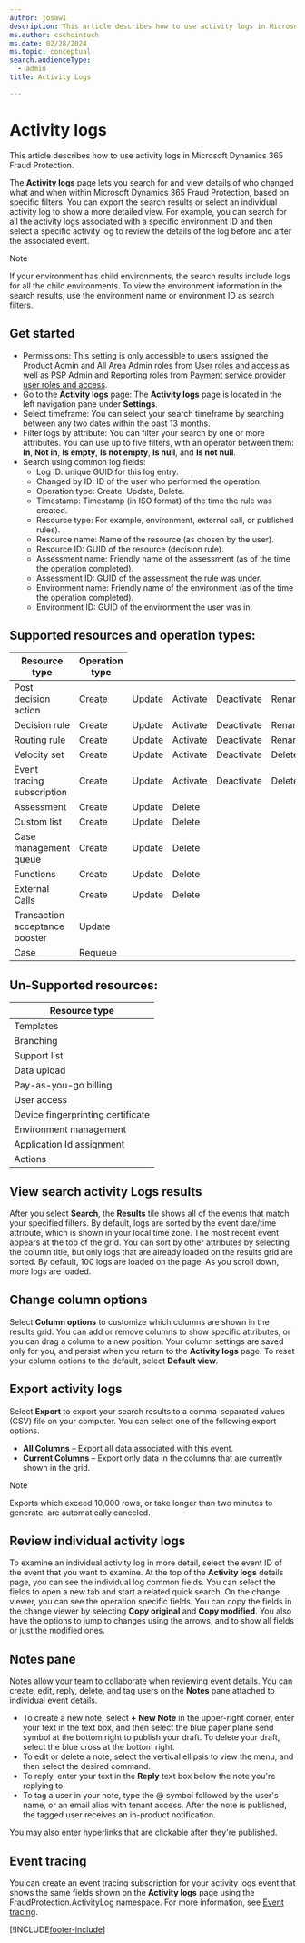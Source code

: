 ```yaml
---
author: josaw1
description: This article describes how to use activity logs in Microsoft Dynamics 365 Fraud Protection.
ms.author: cschointuch
ms.date: 02/28/2024
ms.topic: conceptual
search.audienceType:
  - admin
title: Activity Logs

---
```


# Activity logs

This article describes how to use activity logs in Microsoft Dynamics 365 Fraud Protection.

The **Activity logs** page lets you search for and view details of who changed what and when within Microsoft Dynamics 365 Fraud Protection, based on specific filters. You can export the search results or select an individual activity log to show a more detailed view. For example, you can search for all the activity logs associated with a specific environment ID and then select a specific activity log to review the details of the log before and after the associated event.

> [!NOTE]
> If your environment has child environments, the search results include logs for all the child environments. To view the environment information in the search results, use the environment name or environment ID as search filters.

## Get started

- Permissions: This setting is only accessible to users assigned the Product Admin and All Area Admin roles from [User roles and access](user-roles-access.md) as well as PSP Admin and Reporting roles from [Payment service provider user roles and access](psp-user-roles.md).
- Go to the **Activity logs** page: The **Activity logs** page is located in the left navigation pane under **Settings**.
- Select timeframe: You can select your search timeframe by searching between any two dates within the past 13 months.
- Filter logs by attribute: You can filter your search by one or more attributes. You can use up to five filters, with an operator between them: **In**, **Not in**, **Is empty**, **Is not empty**, **Is null**, and **Is not null**.
- Search using common log fields:
    - Log ID: unique GUID for this log entry​.
    - Changed by ID: ID of the user who performed the operation.
    - Operation type: Create, Update, Delete​.
    - Timestamp: Timestamp (in ISO format) of the time the rule was created.
    - Resource type: For example, environment, external call, or published rules)​.
    - Resource name: Name of the resource (as chosen by the user).
    - Resource ID: GUID of the resource (decision rule).
    - Assessment name: Friendly name of the assessment (as of the time the operation completed).
    - Assessment ID: GUID of the assessment the rule was under.
    - Environment name: Friendly name of the environment (as of the time the operation completed).
    - Environment ID: GUID of the environment the user was in.

## Supported resources and operation types:

<table>
    <thead>
        <tr>
          <th>Resource type</th>
          <th>Operation type</th>
        </tr>
    </thead>
    <tbody>
        <tr>
<td>Post decision action</td>
            <td>Create</td>
            <td>Update</td>
            <td>Activate</td>
           <td>Deactivate</td>
            <td>Rename</td>
          <td>Reorder</td>
            <td>Delete</td>
        </tr>
        <tr>
          <td>Decision rule</td>
            <td>Create</td>
            <td>Update</td>
            <td>Activate</td>
           <td>Deactivate</td>
            <td>Rename</td>
          <td>Reorder</td>
            <td>Delete</td>
        </tr>
        <tr>
            <td>Routing rule</td>
            <td>Create</td>
            <td>Update</td>
            <td>Activate</td>
           <td>Deactivate</td>
            <td>Rename</td>
          <td>Reorder</td>
            <td>Delete</td>
           </tr>
        <tr>
  <td>Velocity set</td>
            <td>Create</td>
            <td>Update</td>
            <td>Activate</td>
           <td>Deactivate</td>
            <td>Delete</td>
        </tr>
        <tr>
  <td>Event tracing subscription</td>
            <td>Create</td>
            <td>Update</td>
            <td>Activate</td>
           <td>Deactivate</td>
            <td>Delete</td>
        </tr>
        <tr>
          <td>Assessment</td>
            <td>Create</td>
            <td>Update</td>
            <td>Delete</td>
        </tr>
        <tr>
           <td>Custom list</td>
            <td>Create</td>
            <td>Update</td>
            <td>Delete</td>
        </tr>
        <tr>
           <td>Case management queue</td>
            <td>Create</td>
            <td>Update</td>
            <td>Delete</td>
        </tr>
        <tr>
          <td>Functions</td>
            <td>Create</td>
            <td>Update</td>
            <td>Delete</td>
        </tr>
        <tr>
          <td>External Calls</td>
            <td>Create</td>
            <td>Update</td>
            <td>Delete</td>
        </tr>
        <tr>
          <td>Transaction acceptance booster</td>
            <td>Update</td>
                 </tr>
        <tr>
           <td>Case</td>
            <td>Requeue</td>
                  </tr>
    </tbody>
</table>

## Un-Supported resources:

<table>
    <thead>
        <tr>
          <th>Resource type</th>
        </tr>
    </thead>
    <tbody>
        <tr>
<td>Templates</td>
        </tr>
      <tr>
<td>Branching</td>
        </tr>
           <tr>
<td>Support list</td>
        </tr>
     <tr>
<td>Data upload</td>
        </tr>
        <tr>
<td>Pay-as-you-go billing</td>
        </tr>
      <tr>
<td>User access</td>
        </tr>
           <tr>
<td>Device fingerprinting certificate</td>
        </tr>
     <tr>
<td>Environment management</td>
        </tr>
     <tr>
<td>Application Id assignment</td>
        </tr>
        <tr>
<td>Actions</td>
        </tr>
   </tbody>
</table>
      
## View search activity Logs results

After you select **Search**, the **Results** tile shows all of the events that match your specified filters. By default, logs are sorted by the event date/time attribute, which is shown in your local time zone. The most recent event appears at the top of the grid. You can sort by other attributes by selecting the column title, but only logs that are already loaded on the results grid are sorted. By default, 100 logs are loaded on the page. As you scroll down, more logs are loaded.

## Change column options

Select **Column options** to customize which columns are shown in the results grid. You can add or remove columns to show specific attributes, or you can drag a column to a new position. Your column settings are saved only for you, and persist when you return to the **Activity logs** page. To reset your column options to the default, select **Default view**.

## Export activity logs

Select **Export** to export your search results to a comma-separated values (CSV) file on your computer. You can select one of the following export options.
- **All Columns** – Export all data associated with this event.
- **Current Columns** – Export only data in the columns that are currently shown in the grid.

> [!NOTE]
> Exports which exceed 10,000 rows, or take longer than two minutes to generate, are automatically canceled.

## Review individual activity logs

To examine an individual activity log in more detail, select the event ID of the event that you want to examine. At the top of the **Activity logs** details page, you can see the individual log common fields. You can select the fields to open a new tab and start a related quick search. On the change viewer, you can see the operation specific fields. You can copy the fields in the change viewer by selecting **Copy original** and **Copy modified**. You also have the options to jump to changes using the arrows, and to show all fields or just the modified ones.

## Notes pane

Notes allow your team to collaborate when reviewing event details. You can create, edit, reply, delete, and tag users on the **Notes** pane attached to individual event details.

- To create a new note, select **+ New Note** in the upper-right corner, enter your text in the text box, and then select the blue paper plane send symbol at the bottom right to publish your draft. To delete your draft, select the blue cross at the bottom right.
- To edit or delete a note, select the vertical ellipsis to view the menu, and then select the desired command.
- To reply, enter your text in the **Reply** text box below the note you're replying to.
- To tag a user in your note, type the @ symbol followed by the user's name, or an email alias with tenant access. After the note is published, the tagged user receives an in-product notification.
   
You may also enter hyperlinks that are clickable after they're published.

## Event tracing

You can create an event tracing subscription for your activity logs event that shows the same fields shown on the **Activity logs** page using the FraudProtection.ActivityLog namespace. For more information, see [Event tracing](event-tracing.md).

[!INCLUDE[footer-include](includes/footer-banner.md)]

